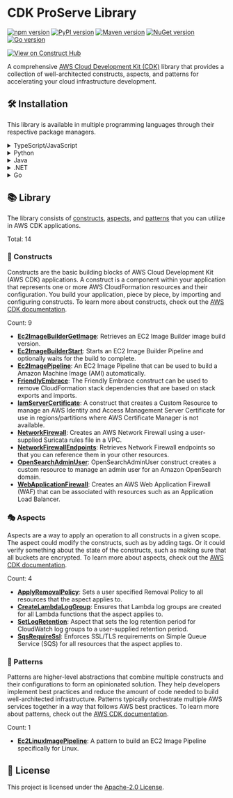<!--
Copyright Amazon.com, Inc. or its affiliates. All Rights Reserved.
SPDX-License-Identifier: Apache-2.0
-->

# CDK ProServe Library

[![npm version](https://img.shields.io/npm/v/@cdklabs/cdk-proserve-lib)](https://www.npmjs.com/package/@cdklabs/cdk-proserve-lib)
[![PyPI version](https://img.shields.io/pypi/v/cdklabs.cdk-proserve-lib)](https://pypi.org/project/cdk-proserve-lib/)
[![Maven version](https://img.shields.io/maven-central/v/io.github.cdklabs/cdkproservelib)](https://search.maven.org/search?q=a:cdkproservelib)
[![NuGet version](https://img.shields.io/nuget/v/Cdklabs.CdkProserveLib)](https://www.nuget.org/packages/Cdklabs.CdkProserveLib)
[![Go version](https://img.shields.io/github/go-mod/go-version/cdklabs/cdk-proserve-lib-go?color=blue&filename=cdkproservelib%2Fgo.mod)](https://github.com/cdklabs/cdk-proserve-lib-go)

[![View on Construct Hub](https://constructs.dev/badge?package=@cdklabs/cdk-proserve-lib)](https://constructs.dev/packages/@cdklabs/cdk-proserve-lib)

A comprehensive [AWS Cloud Development Kit (CDK)](https://aws.amazon.com/cdk/) library that provides a collection of well-architected constructs, aspects, and patterns for accelerating your cloud infrastructure development.

## 🛠️ Installation

This library is available in multiple programming languages through their respective package managers.

<details>
<summary>TypeScript/JavaScript</summary>

```bash
npm install @cdklabs/cdk-proserve-lib
```

</details>

<details>
<summary>Python</summary>

```bash
pip install cdklabs.cdk-proserve-lib
```

</details>

<details>
<summary>Java</summary>

Add the following to your `pom.xml`:

```xml
<dependency>
    <groupId>io.github.cdklabs</groupId>
    <artifactId>cdkproservelib</artifactId>
    <version>[VERSION]</version>
</dependency>
```

Replace `[VERSION]` with the desired version from Maven Central.

</details>

<details>
<summary>.NET</summary>

```bash
dotnet add package Cdklabs.CdkProserveLib
```

</details>

<details>
<summary>Go</summary>

```bash
go get github.com/cdklabs/cdk-proserve-lib-go/cdkproservelib
```

</details>

## 📚 Library

The library consists of [constructs](#-constructs), [aspects](#-aspects), and [patterns](#-patterns) that you can utilize in AWS CDK applications.

Total: 14

### 🧱 Constructs

Constructs are the basic building blocks of AWS Cloud Development Kit (AWS CDK) applications. A construct is a component within your application that represents one or more AWS CloudFormation resources and their configuration. You build your application, piece by piece, by importing and configuring constructs. To learn more about constructs, check out the [AWS CDK documentation](https://docs.aws.amazon.com/cdk/v2/guide/constructs.html).

Count: 9

- [**Ec2ImageBuilderGetImage**](API.md#ec2imagebuildergetimage-): Retrieves an EC2 Image Builder image build version.
- [**Ec2ImageBuilderStart**](API.md#ec2imagebuilderstart-): Starts an EC2 Image Builder Pipeline and optionally waits for the build to complete.
- [**Ec2ImagePipeline**](API.md#ec2imagepipeline-): An EC2 Image Pipeline that can be used to build a Amazon Machine Image (AMI) automatically.
- [**FriendlyEmbrace**](API.md#friendlyembrace-): The Friendly Embrace construct can be used to remove CloudFormation stack dependencies that are based on stack exports and imports.
- [**IamServerCertificate**](API.md#iamservercertificate-): A construct that creates a Custom Resource to manage an AWS Identity and Access Management Server Certificate for use in regions/partitions where AWS Certificate Manager is not available.
- [**NetworkFirewall**](API.md#networkfirewall-): Creates an AWS Network Firewall using a user-supplied Suricata rules file in a VPC.
- [**NetworkFirewallEndpoints**](API.md#networkfirewallendpoints-): Retrieves Network Firewall endpoints so that you can reference them in your other resources.
- [**OpenSearchAdminUser**](API.md#opensearchadminuser-): OpenSearchAdminUser construct creates a custom resource to manage an admin user for an Amazon OpenSearch domain.
- [**WebApplicationFirewall**](API.md#webapplicationfirewall-): Creates an AWS Web Application Firewall (WAF) that can be associated with resources such as an Application Load Balancer.

### 🎭 Aspects

Aspects are a way to apply an operation to all constructs in a given scope. The aspect could modify the constructs, such as by adding tags. Or it could verify something about the state of the constructs, such as making sure that all buckets are encrypted. To learn more about aspects, check out the [AWS CDK documentation](https://docs.aws.amazon.com/cdk/v2/guide/aspects.html).

Count: 4

- [**ApplyRemovalPolicy**](API.md#applyremovalpolicy-): Sets a user specified Removal Policy to all resources that the aspect applies to.
- [**CreateLambdaLogGroup**](API.md#createlambdaloggroup-): Ensures that Lambda log groups are created for all Lambda functions that the aspect applies to.
- [**SetLogRetention**](API.md#setlogretention-): Aspect that sets the log retention period for CloudWatch log groups to a user-supplied retention period.
- [**SqsRequireSsl**](API.md#sqsrequiressl-): Enforces SSL/TLS requirements on Simple Queue Service (SQS) for all resources that the aspect applies to.

### 🎯 Patterns

Patterns are higher-level abstractions that combine multiple constructs and their configurations to form an opinionated solution. They help developers implement best practices and reduce the amount of code needed to build well-architected infrastructure. Patterns typically orchestrate multiple AWS services together in a way that follows AWS best practices. To learn more about patterns, check out the [AWS CDK documentation](https://docs.aws.amazon.com/cdk/v2/guide/constructs.html#constructs_lib_levels).

Count: 1

- [**Ec2LinuxImagePipeline**](API.md#ec2linuximagepipeline-): A pattern to build an EC2 Image Pipeline specifically for Linux.

## 📄 License

This project is licensed under the [Apache-2.0 License](LICENSE).
